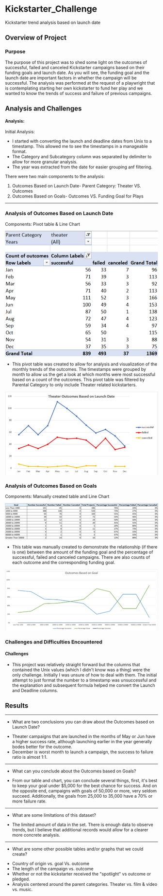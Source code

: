 # Kickstarter_Challenge
Kickstarter trend analysis based on launch date

## Overview of Project

### Purpose
 The purpose of this project was to shed some light on the outcomes of successful, failed and canceled Kickstarter campaigns based on their funding goals and launch date. As you will see, the funding goal and the launch date are important factors in whether the campaign will be successful. The analysis was performed at the request of a playwright that is contemplating starting her own kickstarter to fund her play and we wanted to know the trends of success and failure of previous campaigns.

## Analysis and Challenges

 #### Analysis:
 Initial Analysis: 
 * I started with converting the launch and deadline dates from Unix to a timestamp. This allowed me to see the timestamps in a manageable format. 
 * The Category and Subcategory column was separated by delimiter to allow for more granular analysis.
 * The year was extracted from the date for easier grouping anf filtering.
 
 There were two main components to the analysis:
 1. Outcomes Based on Launch Date- Parent Category: Theater VS. Outcomes
 2. Outcomes Based on Goals- Outcomes VS. Funding Goal for Plays
 ---

### Analysis of Outcomes Based on Launch Date

Components: Pivot table & Line Chart
 
 ![Outcomes by Launch Date](https://github.com/Deelacole2/Kickstarter_Challenge/blob/main/Resources/LaunchDatebyOutcome.Pivot.png)
 
 * This pivot table was created to allow for analysis and visualization of the monthly trends of the outcomes. The timestamps were grouped by month to allow us the get a look at which months were most successful based on a count of the outcomes. This pivot table was filtered by Parental Category to only include Theater related kickstarters.
 
 ![Theater Outcomes Based on Launch Date](https://github.com/Deelacole2/Kickstarter_Challenge/blob/main/Resources/Theater_Outcomes_vs_Launch.png)

### Analysis of Outcomes Based on Goals

Components: Manually created table and Line Chart

![Outcomes vs. Funding Goals](https://github.com/Deelacole2/Kickstarter_Challenge/blob/main/Resources/Outcomes.Goals.Table.png)

* This table was manually created to demonstrate the relationship (if there is one) between the amount of the funding goal and the percentage of successful, failed and canceled campaigns. There are also counts of each outcome and the corresponding funding goal.

![Funding Goal Vs. Outcome for Plays](https://github.com/Deelacole2/Kickstarter_Challenge/blob/main/Resources/Outcomes_vs_Goals.png)

### Challenges and Difficulties Encountered

 #### Challenges
 
 * This project was relatively straight forward but the columns that contained the Unix values (which I didn't know was a thing) were the only challenge. Initially I was unsure of how to deal with them. The initial attempt to just format the number to a timestamp was unsuccessful and the explanation and subsequent formula helped me convert the Launch and Deadline columns.

## Results
---
- What are two conclusions you can draw about the Outcomes based on Launch Date?

* Theater campaigns that are launched in the months of May or Jun have a higher success rate, although launching earlier in the year generally bodes better for the outcome.
* December is worst month to launch a campaign, the success to failure ratio is almost 1:1.
---
- What can you conclude about the Outcomes based on Goals?

* From our table and chart, you can conclude several things, first, it's best to keep your goal under $5,000 for the best chance for success. And on the opposite end, campaigns with goals of 50,000 or more, very seldom succeed. Additionally, the goals from 25,000 to 35,000 have a 70% or more failure rate.
---
- What are some limitations of this dataset?

* The limited amount of data in the set. There is enough data to observe trends, but I believe that additional records would allow for a clearer more concrete analysis.
---
- What are some other possible tables and/or graphs that we could create?

* Country of origin vs. goal Vs. outcome
* The length of the campaign vs. outcome
* Whether or not the kickstarter received the "spotlight" vs outcome or pledged.
* Analysis centered around the parent categories. Theater vs. film & video vs. music.

